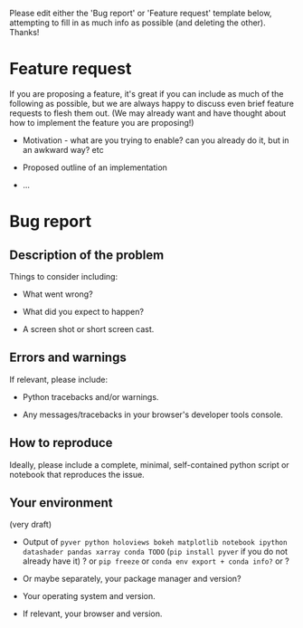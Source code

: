 Please edit either the 'Bug report' or 'Feature request' template
below, attempting to fill in as much info as possible (and deleting
the other). Thanks!

# Feature request

If you are proposing a feature, it's great if you can include as much
of the following as possible, but we are always happy to discuss even
brief feature requests to flesh them out. (We may already want and
have thought about how to implement the feature you are proposing!)

  * Motivation - what are you trying to enable? can you already do it,
    but in an awkward way? etc

  * Proposed outline of an implementation

  * ...


# Bug report

## Description of the problem

Things to consider including:

  * What went wrong?

  * What did you expect to happen?

  * A screen shot or short screen cast.

## Errors and warnings

If relevant, please include:

  * Python tracebacks and/or warnings.

  * Any messages/tracebacks in your browser's developer tools console.

## How to reproduce

Ideally, please include a complete, minimal, self-contained python
script or notebook that reproduces the issue.

## Your environment

(very draft)

  * Output of `pyver python holoviews bokeh matplotlib notebook
    ipython datashader pandas xarray conda TODO` (`pip install pyver`
    if you do not already have it) ? or `pip freeze` or `conda env
    export + conda info?` or ?

  * Or maybe separately, your package manager and version?

  * Your operating system and version.

  * If relevant, your browser and version.


